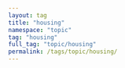 ```yaml
---
layout: tag
title: "housing"
namespace: "topic"
tag: "housing"
full_tag: "topic/housing"
permalink: /tags/topic/housing/
---
```

